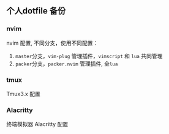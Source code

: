 ## 个人dotfile 备份

### nvim
nvim 配置, 不同分支，使用不同配置：
1. `master`分支，`vim-plug` 管理插件，`vimscript` 和 `lua` 共同管理
2. `packer`分支，`packer.nvim` 管理插件, 全`lua`

### tmux
Tmux3.x 配置

### Alacritty
终端模拟器 Alacritty 配置
